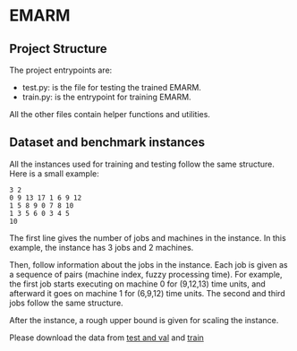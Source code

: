 # EMARM
## Project Structure

The project entrypoints are:
- test.py: is the file for testing the trained EMARM.
- train.py: is the entrypoint for training EMARM.

All the other files contain helper functions and utilities.


## Dataset and benchmark instances

All the instances used for training and testing follow the same structure.
Here is a small example:

```
3 2           
0 9 13 17 1 6 9 12
1 5 8 9 0 7 8 10
1 3 5 6 0 3 4 5
10
```

The first line gives the number of jobs and machines in the instance. 
In this example, the instance has 3 jobs and 2 machines. 

Then, follow information about the jobs in the instance. Each job is 
given as a sequence of pairs (machine index, fuzzy processing time). 
For example, the first job starts executing on machine 0 for (9,12,13) time units,
and afterward it goes on machine 1 for (6,9,12) time units. The second and third jobs 
follow the same structure.

After the instance, a rough upper bound is given for scaling the instance.

Please download the data from [test and val](https://drive.google.com/file/d/1VQLB-fwjWOdmwpFrWpFad3_9Eyro6DRO/view?usp=sharing) and [train](https://drive.google.com/file/d/1ipCJmBX1MlakTEc1rJMxsKJCdsqQmfJf/view?usp=sharing)  
